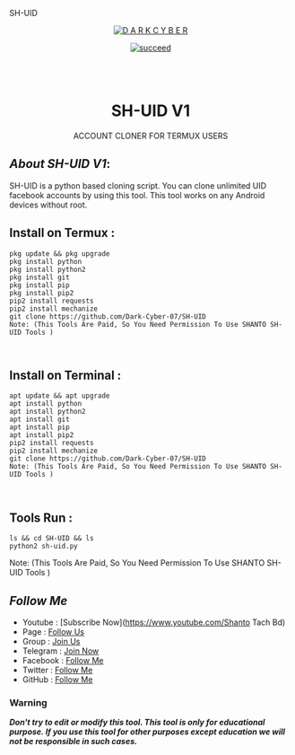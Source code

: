 SH-UID
<p align="center">
<a href="https://github.com/Dark-Cyber-07"><img title="D A R K C Y B E R " src="https://github-readme-stats.vercel.app/api?username=Dark-Cyber-07&show_icons=true&include_all_commits=true&theme=chartreuse-dark&cache_seconds=3200"></a>
</p>


<p align="center">
<a href="#"><img title="succeed" src="https://img.shields.io/badge/deobfuscating-succeed-green?colorB=%23017e40&style=for-the-badge"></a>
</p>
<br/><br/>

<h1 align="center">SH-UID V1</h1>
<p align="center">      ACCOUNT CLONER FOR TERMUX USERS</p>

## ***About SH-UID V1***:

SH-UID is a python based cloning script. You can clone unlimited UID facebook accounts by using this tool. This tool works on any Android devices without root.

## Install on Termux :
```
pkg update && pkg upgrade
pkg install python
pkg install python2
pkg install git
pkg install pip
pkg install pip2
pip2 install requests
pip2 install mechanize
git clone https://github.com/Dark-Cyber-07/SH-UID
Note: (This Tools Are Paid, So You Need Permission To Use SHANTO SH-UID Tools )



```
## Install on Terminal :
```
apt update && apt upgrade
apt install python
apt install python2
apt install git
apt install pip
apt install pip2
pip2 install requests
pip2 install mechanize
git clone https://github.com/Dark-Cyber-07/SH-UID
Note: (This Tools Are Paid, So You Need Permission To Use SHANTO SH-UID Tools )



```

## Tools Run :
```
ls && cd SH-UID && ls
python2 sh-uid.py
```
Note: (This Tools Are Paid, So You Need Permission To Use SHANTO SH-UID Tools )



## ***Follow Me***

* Youtube : [Subscribe Now](https://www.youtube.com/Shanto Tach Bd)
* Page : [Follow Us](https://www.facebook.com/profile.php?id=100069894818463)
* Group : [Join Us](https://facebook.com/groups/407434110583145/)
* Telegram : [Join Now](https://t.me/Shanto117k)
* Facebook  : [Follow Me](https://www.facebook.com/Shanto.vau404)
* Twitter : [Follow Me](https://www.twitter.com/***)
* GitHub : [Follow Me](https://github.com/Dark-Cyber-07/BD-06)

### Warning

***Don't try to edit or modify this tool. This tool is only for educational purpose. If you use this tool for other purposes except education we will not be responsible in such cases.***

